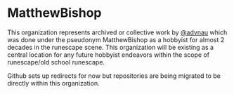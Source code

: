 # MatthewBishop
This organization represents archived or collective work by [@advnau](https://github.com/advnau) which was done under the pseudonym MatthewBishop as a hobbyist for almost 2 decades in the runescape scene. This organization will be existing as a central location for any future hobbyist endeavors within the scope of runescape/old school runescape. 

Github sets up redirects for now but repositories are being migrated to be directly within this organization.
